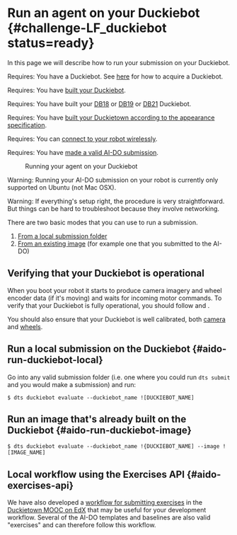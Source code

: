 # Run an agent on your Duckiebot {#challenge-LF_duckiebot status=ready}

In this page we will describe how to run your submission on your Duckiebot.


<div class='requirements' markdown='1'>

Requires: You have a Duckiebot. See [here](https://www.duckietown.org/about/hardware)
for how to acquire a Duckiebot.

Requires: You have [built your Duckiebot](+opmanual_duckiebot#assembling-duckiebot-db18).

Requires: You have built your [DB18](+opmanual_duckiebot#assembling-duckiebot-db18) or [DB19](+opmanual_duckiebot#assembling-duckiebot-db19) 
or [DB21](+opmanual_duckiebot#assembling-duckiebot-db21) Duckiebot.

Requires: You have [built your Duckietown according to the appearance specification](+opmanual_duckietown#dt-ops-appearance-specifications).

Requires: You can [connect to your robot wirelessly](+opmanual_duckiebot#duckiebot-network).

Requires: You have [made a valid AI-DO submission](#cm-first).

</div>

<figure id="aido-webinar-duckiebot">
    <figcaption>Running your agent on your Duckiebot</figcaption>
    <dtvideo src="vimeo:479462039"/>
</figure>



Warning: Running your AI-DO submission on your robot is currently only supported on Ubuntu (not Mac OSX).

Warning: If everything's setup right, the procedure is very straightforward. But things can be hard to troubleshoot because they involve networking.

There are two basic modes that you can use to run a submission.

 1. [From a local submission folder](#aido-run-duckiebot-local)
 2. [From an existing image](#aido-run-duckiebot-image) (for example one that you submitted to the AI-DO)

## Verifying that your Duckiebot is operational

When you boot your robot it starts to produce camera imagery and wheel encoder data (if it's moving) and waits for incoming motor commands. To verify that your Duckiebot is fully operational, you should follow [](+opmanual_duckiebot#rc-control) and [](+opmanual_duckiebot#read-camera-data). 

You should also ensure that your Duckiebot is well calibrated, both [camera](+opmanual_duckiebot#camera-calib) and [wheels](+opmanual_duckiebot#wheel-calibration).


## Run a local submission on the Duckiebot {#aido-run-duckiebot-local}

Go into any valid submission folder (i.e. one where you could run `dts submit` and you would make a submission) and run:

    $ dts duckiebot evaluate --duckiebot_name ![DUCKIEBOT_NAME]

## Run an image that's already built on the Duckiebot {#aido-run-duckiebot-image}

    $ dts duckiebot evaluate --duckiebot_name !{DUCKIEBOT_NAME] --image ![IMAGE_NAME]


## Local workflow using the Exercises API {#aido-exercises-api}

We have also developed a [workflow for submitting exercises](+opmanual_duckiebot#running-exercises) 
in the [Duckietown MOOC on EdX](https://www.edx.org/course/self-driving-cars-with-duckietown)
that may be useful for your development workflow. Several of the AI-DO templates and baselines are also
valid "exercises" and can therefore follow this workflow. 